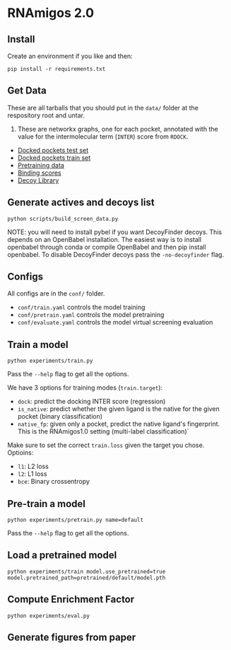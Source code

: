 # RNAmigos 2.0

## Install

Create an environment if you like and then:

`pip install -r requirements.txt`

## Get Data

These are all tarballs that you should put in the `data/` folder at the respository root and untar.

1. These are networkx graphs, one for each pocket, annotated with the value for the intermolecular term (`INTER`) score from `RDOCK`.

* [Docked pockets test set](https://drive.proton.me/urls/RSZ2V97TXG#z06rtSrHNGxU)
* [Docked pockets train set](https://drive.proton.me/urls/929Z2M4YWC#pkwIdM4TZAqR)
* [Pretraining data](https://drive.proton.me/urls/YKNV0M1WBR#s0E0cMSTvpsH)
* [Binding scores](https://drive.proton.me/urls/TZJ7R8T8T0#RCd1LK8uu1MK)
* [Decoy Library](https://drive.proton.me/urls/YGHQV867NG#RuVM8TLFOdKH)


## Generate actives and decoys list


```
python scripts/build_screen_data.py
```

NOTE: you will need to install pybel if you want DecoyFinder decoys. This depends on an OpenBabel installation. 
The easiest way is to install openbabel through conda or compile OpenBabel and then pip install openbabel.
To disable DecoyFinder decoys pass the ``-no-decoyfinder`` flag.


## Configs

All configs are in the `conf/` folder.

* `conf/train.yaml` controls the model training
* `conf/pretrain.yaml` controls the model pretraining
* `conf/evaluate.yaml` controls the model virtual screening evaluation 

## Train a model

```
python experiments/train.py
```

Pass the `--help` flag to get all the options.

We have 3 options for training modes (`train.target`):

* `dock`: predict the docking INTER score (regression)
* `is_native`: predict whether the given ligand is the native for the given pocket (binary classification)
* `native_fp`: given only a pocket, predict the native ligand's fingerprint. This is the RNAmigos1.0 setting (multi-label classification)` 

Make sure to set the correct `train.loss` given the target you chose. Optioins:

* `l1`: L2 loss
* `l2`: L1 loss
* `bce`: Binary crossentropy

## Pre-train a model

```
python experiments/pretrain.py name=default 

```

Pass the `--help` flag to get all the options.

## Load a pretrained model

```
python experiments/train model.use_pretrained=true model.pretrained_path=pretrained/default/model.pth
```

## Compute Enrichment Factor

```
python experiments/eval.py

```

## Generate figures from paper


